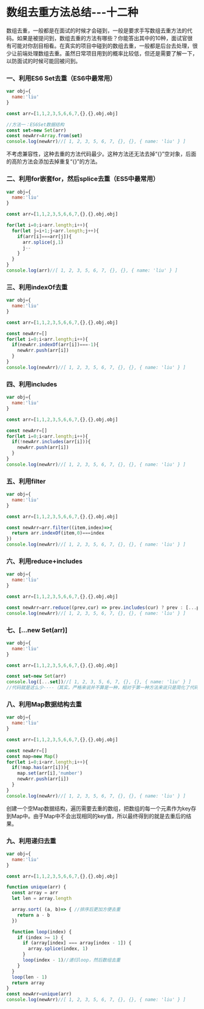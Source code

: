 # 数组去重方法总结---十二种

​	数组去重，一般都是在面试的时候才会碰到，一般是要求手写数组去重方法的代码。如果是被提问到，数组去重的方法有哪些？你能答出其中的10种，面试官很有可能对你刮目相看。
​	在真实的项目中碰到的数组去重，一般都是后台去处理，很少让前端处理数组去重。虽然日常项目用到的概率比较低，但还是需要了解一下，以防面试的时候可能回被问到。

### 一、利用ES6 Set去重（ES6中最常用）

```javascript
var obj={
  name:'liu'
}

const arr=[1,1,2,3,5,6,6,7,{},{},obj,obj]

//方法一：ES6Set数据结构
const set=new Set(arr)
const newArr=Array.from(set)
console.log(newArr)//[ 1, 2, 3, 5, 6, 7, {}, {}, { name: 'liu' } ]
```

不考虑兼容性，这种去重的方法代码最少。这种方法还无法去掉“{}”空对象，后面的高阶方法会添加去掉重复“{}”的方法。



### 二、利用for嵌套for，然后splice去重（ES5中最常用）

```javascript
var obj={
  name:'liu'
}

const arr=[1,1,2,3,5,6,6,7,{},{},obj,obj]

for(let i=0;i<arr.length;i++){
  for(let j=i+1;j<arr.length;j++){
    if(arr[i]===arr[j]){
      arr.splice(j,1)
      j--
    }
  }
}
console.log(arr)//[ 1, 2, 3, 5, 6, 7, {}, {}, { name: 'liu' } ]
```



### 三、利用indexOf去重

```javascript
var obj={
  name:'liu'
}

const arr=[1,1,2,3,5,6,6,7,{},{},obj,obj]

const newArr=[]
for(let i=0;i<arr.length;i++){
  if(newArr.indexOf(arr[i])===-1){
    newArr.push(arr[i])
  }
}
console.log(newArr)//[ 1, 2, 3, 5, 6, 7, {}, {}, { name: 'liu' } ]
```



### 四、利用includes

```javascript
var obj={
  name:'liu'
}

const arr=[1,1,2,3,5,6,6,7,{},{},obj,obj]

const newArr=[]
for(let i=0;i<arr.length;i++){
  if(!newArr.includes(arr[i])){
    newArr.push(arr[i])
  }
}
console.log(newArr)//[ 1, 2, 3, 5, 6, 7, {}, {}, { name: 'liu' } ]
```



### 五、利用filter

```javascript
var obj={
  name:'liu'
}

const arr=[1,1,2,3,5,6,6,7,{},{},obj,obj]

const newArr=arr.filter((item,index)=>{
  return arr.indexOf(item,0)===index
})
console.log(newArr)//[ 1, 2, 3, 5, 6, 7, {}, {}, { name: 'liu' } ]
```



### 六、利用reduce+includes

```javascript
var obj={
  name:'liu'
}

const arr=[1,1,2,3,5,6,6,7,{},{},obj,obj]

const newArr=arr.reduce((prev,cur) => prev.includes(cur) ? prev : [...prev,cur],[])
console.log(newArr)//[ 1, 2, 3, 5, 6, 7, {}, {}, { name: 'liu' } ]
```



### 七、[...new Set(arr)]

```javascript
var obj={
  name:'liu'
}

const arr=[1,1,2,3,5,6,6,7,{},{},obj,obj]

const set=new Set(arr)
console.log([...set])//[ 1, 2, 3, 5, 6, 7, {}, {}, { name: 'liu' } ]
//代码就是这么少----（其实，严格来说并不算是一种，相对于第一种方法来说只是简化了代码）
```



### 八、利用Map数据结构去重

```javascript
var obj={
  name:'liu'
}

const arr=[1,1,2,3,5,6,6,7,{},{},obj,obj]

const newArr=[]
const map=new Map()
for(let i=0;i<arr.length;i++){
  if(!map.has(arr[i])){
    map.set(arr[i],'number')
    newArr.push(arr[i])
  }
}
console.log(newArr)//[ 1, 2, 3, 5, 6, 7, {}, {}, { name: 'liu' } ]
```

创建一个空Map数据结构，遍历需要去重的数组，把数组的每一个元素作为key存到Map中。由于Map中不会出现相同的key值，所以最终得到的就是去重后的结果。



### 九、利用递归去重

```javascript
var obj={
  name:'liu'
}

const arr=[1,1,2,3,5,6,6,7,{},{},obj,obj]

function unique(arr) {
  const array = arr
  let len = array.length

  array.sort( (a, b)=> { //排序后更加方便去重
    return a - b
  })

  function loop(index) {
    if (index >= 1) {
      if (array[index] === array[index - 1]) {
        array.splice(index, 1)
      }
      loop(index - 1)//递归loop，然后数组去重
    }
  }
  loop(len - 1)
  return array
}
const newArr=unique(arr)
console.log(newArr)//[ 1, 2, 3, 5, 6, 7, {}, {}, { name: 'liu' } ]
```

